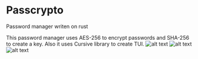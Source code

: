 # Passcrypto
Password manager writen on rust

This password manager uses AES-256 to encrypt passwords and SHA-256 to create a key. Also it uses Cursive library to create TUI.
![alt text](https://github.com/[username]/[reponame]/pics/_003.png?raw=true)
![alt text](https://github.com/[username]/[reponame]/pics/_004.png?raw=true)
![alt text](https://github.com/[username]/[reponame]/pics/_005.png?raw=true)